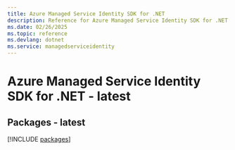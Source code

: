 ```yaml
---
title: Azure Managed Service Identity SDK for .NET
description: Reference for Azure Managed Service Identity SDK for .NET
ms.date: 02/26/2025
ms.topic: reference
ms.devlang: dotnet
ms.service: managedserviceidentity
---
```

# Azure Managed Service Identity SDK for .NET - latest
## Packages - latest
[!INCLUDE [packages](managed-service-identity-index.md)]